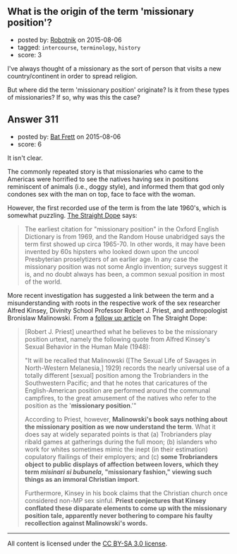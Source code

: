 ## What is the origin of the term 'missionary position'?

- posted by: [Robotnik](https://stackexchange.com/users/919989/robotnik) on 2015-08-06
- tagged: `intercourse`, `terminology`, `history`
- score: 3

I've always thought of a missionary as the sort of person that visits a new country/continent in order to spread religion.

But where did the term 'missionary position' originate? Is it from these types of missionaries? If so, why was this the case?


## Answer 311

- posted by: [Bat Frett](https://stackexchange.com/users/6095099/bat-frett) on 2015-08-06
- score: 6

<p>It isn't clear.  </p>

<p>The commonly repeated story is that missionaries who came to the Americas were horrified to see the natives having sex in positions reminiscent of animals (i.e., doggy style), and informed them that god only condones sex with the man on top, face to face with the woman. </p>

<p>However, the first recorded use of the term is from the late 1960's, which is somewhat puzzling.  <a href="http://www.straightdope.com/columns/read/737/why-is-the-missionary-position-called-that">The Straight Dope</a> says:</p>

<blockquote>
  <p>The earliest citation for "missionary position" in the Oxford English Dictionary is from 1969, and the Random House unabridged says the term first showed up circa 1965-70. In other words, it may have been invented by 60s hipsters who looked down upon the uncool Presbyterian proselytizers of an earlier age. In any case the missionary position was not some Anglo invention; surveys suggest it is, and no doubt always has been, a common sexual position in most of the world.</p>
</blockquote>

<p>More recent investigation has suggested a link between the term and a misunderstanding with roots in the respective work of the sex researcher Alfred Kinsey, Divinity School Professor Robert J. Priest, and anthropologist Bronislaw Malinowski.  From a <a href="http://www.straightdope.com/columns/read/2601/assuming-the-missionary-position-again">follow up article</a> on The Straight Dope:</p>

<blockquote>
  <p>[Robert J. Priest] unearthed what he believes to be the missionary position urtext, namely the following quote from Alfred Kinsey's Sexual Behavior in the Human Male (1948): </p>
  
  <p>"It will be recalled that Malinowski ([The Sexual Life of Savages in North-Western Melanesia,] 1929) records the nearly universal use of a totally different [sexual] position among the Trobrianders in the Southwestern Pacific; and that he notes that caricatures of the English-American position are performed around the communal campfires, to the great amusement of the natives who refer to the position as the '<strong>missionary position</strong>.'"</p>
  
  <p>According to Priest, however, <strong>Malinowski's book says nothing about the missionary position as we now understand the term</strong>. What it does say at widely separated points is that (a) Trobrianders play ribald games at gatherings during the full moon; (b) islanders who work for whites sometimes mimic the inept (in their estimation) copulatory flailings of their employers; and (c) <strong>some Trobrianders object to public displays of affection between lovers, which they term <em>misinari si bubunela</em>, "missionary fashion," viewing such things as an immoral Christian import</strong>. </p>
  
  <p>Furthermore, Kinsey in his book claims that the Christian church once considered non-MP sex sinful. <strong>Priest conjectures that Kinsey conflated these disparate elements to come up with the missionary position tale, apparently never bothering to compare his faulty recollection against Malinowski's words.</strong></p>
</blockquote>




---

All content is licensed under the [CC BY-SA 3.0 license](https://creativecommons.org/licenses/by-sa/3.0/).
